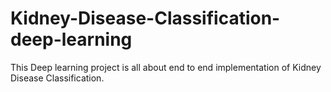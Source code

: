 # Kidney-Disease-Classification-deep-learning
This Deep learning project is all about end to end implementation of Kidney Disease Classification.
